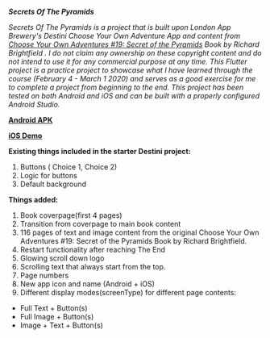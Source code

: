 ***Secrets Of The Pyramids***

*Secrets Of The Pyramids is a project that is built upon London App Brewery's Destini Choose Your Own Adventure App and content from [Choose Your Own Adventures #19: Secret of the Pyramids](https://drive.google.com/open?id=1n4i-V5GM0fGS0C-mF8-XB9tAJHwFA6nM) Book by Richard Brightfield . I do not claim any ownership on these copyright content and do not intend to use it for any commercial purpose at any time. This Flutter project is a practice project to showcase what I have learned through the course (February 4 - March 1 2020) and serves as a good exercise for me to complete a project from beginning to the end. This project has been tested on both Android and iOS and can be built with a properly configured Android Studio.* 

**[Android APK](https://drive.google.com/open?id=1JFuvMzWXzg7rnqWsGPF5Iz11cQa5ZWM5)** 

**[iOS Demo](https://drive.google.com/open?id=1cgWRSXttKt9xkE37ix1PHiGYJ8Ki3xR3)**




**Existing things included in the starter Destini project:**
1. Buttons ( Choice 1, Choice 2) 
2. Logic for buttons
3. Default background 



**Things added:**
1. Book coverpage(first 4 pages)
2. Transition from coverpage to main book content
3. 116 pages of text and image content from the original Choose Your Own Adventures #19: Secret of the Pyramids Book by Richard Brightfield.
4. Restart functionality after reaching The End 
5. Glowing scroll down logo 
6. Scrolling text that always start from the top.
7. Page numbers
8. New app icon and name (Android + iOS)
8. Different display modes(screenType) for different page contents: 
  - Full Text + Button(s)
  - Full Image + Button(s)
  - Image + Text + Button(s)
